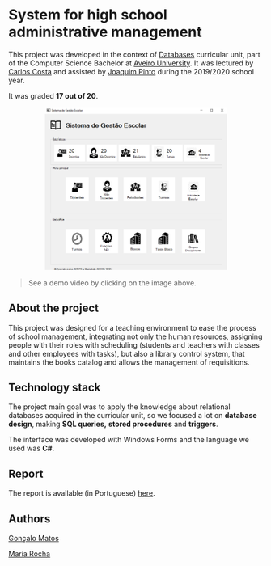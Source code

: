 # System for high school administrative management

This project was developed in the context of [Databases](https://www.ua.pt/en/uc/2238) curricular unit, part of the Computer Science Bachelor at [Aveiro University](https://www.ua.pt/). It was lectured by [Carlos Costa](https://www.ua.pt/en/p/10322010) and assisted by [Joaquim Pinto](https://www.ua.pt/en/p/10312245) during the 2019/2020 school year.

It was graded **17 out of 20**.

<p align="center"><a href="https://www.youtube.com/watch?v=RjzlqrpHvqM"><img src="Files/print1.png" style="zoom:45%;" /></a><p>

> See a demo video by clicking on the image above.



## About the project

This project was designed for a teaching environment to ease the process of school management, integrating not only the human resources, assigning people with their roles with scheduling (students and teachers with classes and other employees with tasks), but also a library control system, that maintains the books catalog and allows the management of requisitions.



## Technology stack

The project main goal was to apply the knowledge about relational databases acquired in  the curricular unit, so we focused a lot on **database design**, making **SQL queries,** **stored procedures** and **triggers**.

The interface was developed with Windows Forms and the language we used was **C#**.



## Report

The report is available (in Portuguese) [here](Files/report.pdf).



## Authors

[Gonçalo Matos](https://github.com/gmatosferreira)

[Maria Rocha](https://github.com/Mariainesrocha)





